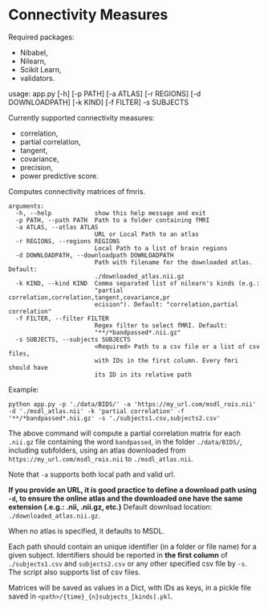 # Connectivity Measures

Required packages:

- Nibabel,
- Nilearn,
- Scikit Learn,
- validators.

usage: app.py [-h] [-p PATH] [-a ATLAS] [-r REGIONS] [-d DOWNLOADPATH]
              [-k KIND] [-f FILTER] -s SUBJECTS

Currently supported connectivity measures:

- correlation,
- partial correlation,
- tangent,
- covariance,
- precision,
- power predictive score.

Computes connectivity matrices of fmris.

```
arguments:
  -h, --help            show this help message and exit
  -p PATH, --path PATH  Path to a folder containing fMRI
  -a ATLAS, --atlas ATLAS
                        URL or Local Path to an atlas
  -r REGIONS, --regions REGIONS
                        Local Path to a list of brain regions
  -d DOWNLOADPATH, --downloadpath DOWNLOADPATH
                        Path with filename for the downloaded atlas. Default:
                        ./downloaded_atlas.nii.gz
  -k KIND, --kind KIND  Comma separated list of nilearn's kinds (e.g.:
                        "partial correlation,correlation,tangent,covariance,pr
                        ecision"). Default: "correlation,partial correlation"
  -f FILTER, --filter FILTER
                        Regex filter to select fMRI. Default:
                        "**/*bandpassed*.nii.gz"
  -s SUBJECTS, --subjects SUBJECTS
                        <Required> Path to a csv file or a list of csv files,
                        with IDs in the first column. Every fmri should have
                        its ID in its relative path
```

Example:

```python app.py -p './data/BIDS/' -a 'https://my_url.com/msdl_rois.nii' -d './msdl_atlas.nii' -k 'partial correlation' -f '**/*bandpassed*.nii.gz' -s './subjects1.csv,subjects2.csv'```

The above command will compute a partial correlation matrix for each `.nii.gz` file containing
the word `bandpassed`, in the folder `./data/BIDS/`, including subfolders, using an atlas downloaded
from `https://my_url.com/msdl_rois.nii` to `./msdl_atlas.nii`.

Note that `-a` supports both local path and valid url.

**If you provide an URL, it is good practice to define a download path using `-d`, to ensure the online atlas and the downloaded one have the same extension (.e.g.: .nii, .nii.gz, etc.)**
Default download location: `./downloaded_atlas.nii.gz`.

When no atlas is specified, it defaults to MSDL.

Each path should contain an unique identifier (in a folder or file name) for a given subject. Identifiers should be reported in **the first column** of `./subjects1.csv` and `subjects2.csv` or any other specified csv file by `-s`. The script also supports list of csv files.

Matrices will be saved as values in a Dict, with IDs as keys, in a pickle file saved in `<path>/{time}_{n}subjects_[kinds].pkl`.
